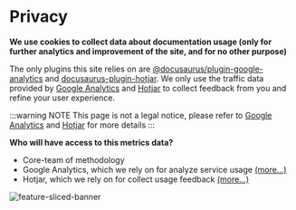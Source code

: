 # Privacy

**We use cookies to collect data about documentation usage (only for further analytics and improvement of the site, and for no other purpose)**

The only plugins this site relies on are [@docusaurus/plugin-google-analytics](https://docusaurus.io/docs/api/plugins/@docusaurus/plugin-google-analytics) and [docusaurus-plugin-hotjar](https://github.com/symblai/docusaurus-plugin-hotjar). We only use the traffic data provided by [Google Analytics](https://analytics.google.com/) and [Hotjar](https://www.hotjar.com/) to collect feedback from you and refine your user experience.

:::warning NOTE
This page is not a legal notice, please refer to [Google Analytics](https://analytics.google.com/) and [Hotjar](https://www.hotjar.com/) for more details
:::

**Who will have access to this metrics data?**

- Core-team of methodology
- Google Analytics, which we rely on for analyze service usage [(more...)](https://www.google.com/analytics/terms/us.html)
- Hotjar, which we rely on for collect usage feedback [(more...)](https://help.hotjar.com/hc/en-us/categories/360003405813)

![feature-sliced-banner](/img/banner.jpg)
